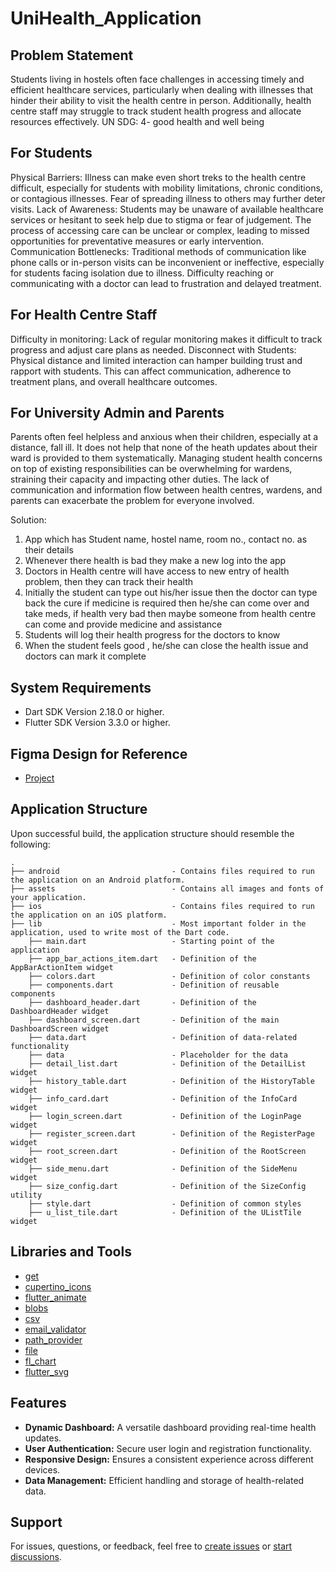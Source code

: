 # UniHealth_Application

## Problem Statement
Students living in hostels often face challenges in accessing timely and efficient healthcare services, particularly when dealing with illnesses that hinder their ability to visit the health centre in person. Additionally, health centre staff may struggle to track student health progress and allocate resources effectively.
UN SDG: 4- good health and well being

## For Students
Physical Barriers: Illness can make even short treks to the health centre difficult, especially for students with mobility limitations, chronic conditions, or contagious illnesses. Fear of spreading illness to others may further deter visits.
Lack of Awareness: Students may be unaware of available healthcare services or hesitant to seek help due to stigma or fear of judgement. The process of accessing care can be unclear or complex, leading to missed opportunities for preventative measures or early intervention.
Communication Bottlenecks: Traditional methods of communication like phone calls or in-person visits can be inconvenient or ineffective, especially for students facing isolation due to illness. Difficulty reaching or communicating with a doctor can lead to frustration and delayed treatment.

## For Health Centre Staff
Difficulty in monitoring: Lack of regular monitoring makes it difficult to track progress and adjust care plans as needed.
Disconnect with Students: Physical distance and limited interaction can hamper building trust and rapport with students. This can affect communication, adherence to treatment plans, and overall healthcare outcomes.

## For University Admin and Parents
Parents often feel helpless and anxious when their children, especially at a distance, fall ill. It does not help that none of the heath updates about their ward is provided to them systematically. 
Managing student health concerns on top of existing responsibilities can be overwhelming for wardens, straining their capacity and impacting other duties.
The lack of communication and information flow between health centres, wardens, and parents can exacerbate the problem for everyone involved.


Solution:
1. App which has Student name, hostel name, room no., contact no. as their details
2. Whenever there health is bad they make a new log into the app
3. Doctors in Health centre will have access to new entry of health problem, then they can track their health
4. Initially the student can type out his/her issue then the doctor can type back the cure if medicine is required then he/she can come over and take meds, if health very bad then maybe someone from health centre can come and provide medicine and assistance
5. Students will log their health progress for the doctors to know
6. When the student feels good , he/she can close the health issue and doctors can mark it complete

## System Requirements

- Dart SDK Version 2.18.0 or higher.
- Flutter SDK Version 3.3.0 or higher.

## Figma Design for Reference

- [Project]([https://www.figma.com/file/VfFZGC6PmsM6e7hTfQaEmi/Synergy?type=design&node-id=33%3A444&mode=design&t=8kv3jxHmZcHsl1n1-1](https://www.figma.com/file/sNhwQRgpUVq5gyDMJ5i4Lw/App-Framework-(Solution-Chal.)?type=design&node-id=0%3A1&mode=design&t=y5eOvFFoF4l8Zxwb-1))

## Application Structure

Upon successful build, the application structure should resemble the following:



```
.
├── android                         - Contains files required to run the application on an Android platform.
├── assets                          - Contains all images and fonts of your application.
├── ios                             - Contains files required to run the application on an iOS platform.
├── lib                             - Most important folder in the application, used to write most of the Dart code.
    ├── main.dart                   - Starting point of the application
    ├── app_bar_actions_item.dart   - Definition of the AppBarActionItem widget
    ├── colors.dart                 - Definition of color constants
    ├── components.dart             - Definition of reusable components
    ├── dashboard_header.dart       - Definition of the DashboardHeader widget
    ├── dashboard_screen.dart       - Definition of the main DashboardScreen widget
    ├── data.dart                   - Definition of data-related functionality
    ├── data                        - Placeholder for the data
    ├── detail_list.dart            - Definition of the DetailList widget
    ├── history_table.dart          - Definition of the HistoryTable widget
    ├── info_card.dart              - Definition of the InfoCard widget
    ├── login_screen.dart           - Definition of the LoginPage widget
    ├── register_screen.dart        - Definition of the RegisterPage widget
    ├── root_screen.dart            - Definition of the RootScreen widget
    ├── side_menu.dart              - Definition of the SideMenu widget
    ├── size_config.dart            - Definition of the SizeConfig utility
    ├── style.dart                  - Definition of common styles
    ├── u_list_tile.dart            - Definition of the UListTile widget

```

## Libraries and Tools

- [get](https://pub.dev/packages/get)
- [cupertino_icons](https://pub.dev/packages/cupertino_icons)
- [flutter_animate](https://pub.dev/packages/flutter_animate)
- [blobs](https://pub.dev/packages/blobs)
- [csv](https://pub.dev/packages/csv)
- [email_validator](https://pub.dev/packages/email_validator)
- [path_provider](https://pub.dev/packages/path_provider)
- [file](https://pub.dev/packages/file)
- [fl_chart](https://pub.dev/packages/fl_chart)
- [flutter_svg](https://pub.dev/packages/flutter_svg)

## Features

- **Dynamic Dashboard:** A versatile dashboard providing real-time health updates.
- **User Authentication:** Secure user login and registration functionality.
- **Responsive Design:** Ensures a consistent experience across different devices.
- **Data Management:** Efficient handling and storage of health-related data.

## Support

For issues, questions, or feedback, feel free to [create issues](https://github.com/UniHealth/UniHealth_Application/issues) or [start discussions](https://github.com/UniHealth/UniHealth_Application/discussions).

